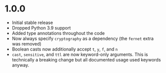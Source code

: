 # 1.0.0

* Initial stable release
* Dropped Python 3.9 support
* Added type annotations throughout the code
* Now always specify `cryptography` as a dependency (the `fernet` extra was removed)
* Boolean casts now additionally accept `t`, `y`, `f`, and `n`
* `cast`, `sensitive`, and `ttl` are now keyword-only arguments. This is technically a breaking change but all documented usage used keywords anyway.
